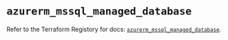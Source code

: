 # `azurerm_mssql_managed_database`

Refer to the Terraform Registory for docs: [`azurerm_mssql_managed_database`](https://registry.terraform.io/providers/hashicorp/azurerm/3.82.0/docs/resources/mssql_managed_database).

